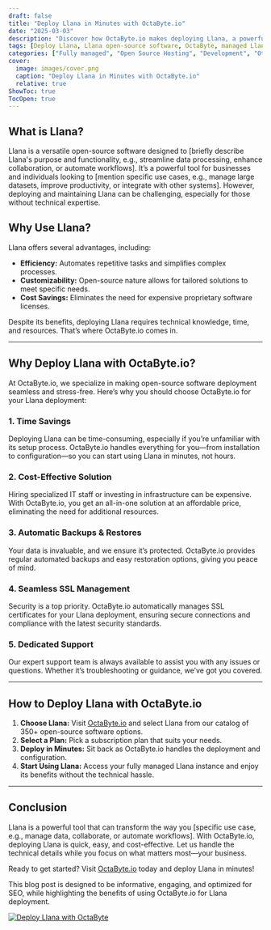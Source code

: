 ```yaml
---
draft: false
title: "Deploy Llana in Minutes with OctaByte.io"
date: "2025-03-03"
description: "Discover how OctaByte.io makes deploying Llana, a powerful open-source software, effortless and hassle-free. Save time, reduce costs, and enjoy fully managed services with automatic backups, SSL management, and expert support."
tags: [Deploy Llana, Llana open-source software, OctaByte, managed Llana deployment, open-source software hosting, automatic backups, SSL management, cost-effective software deployment, managed IT services, Llana benefits]
categories: ["Fully managed", "Open Source Hosting", "Development", "Others", "Llana"]
cover:
  image: images/cover.png
  caption: "Deploy Llana in Minutes with OctaByte.io"
  relative: true
ShowToc: true
TocOpen: true
---
```



## What is Llana?

Llana is a versatile open-source software designed to [briefly describe Llana's purpose and functionality, e.g., streamline data processing, enhance collaboration, or automate workflows]. It’s a powerful tool for businesses and individuals looking to [mention specific use cases, e.g., manage large datasets, improve productivity, or integrate with other systems]. However, deploying and maintaining Llana can be challenging, especially for those without technical expertise.

## Why Use Llana?

Llana offers several advantages, including:  
- **Efficiency:** Automates repetitive tasks and simplifies complex processes.  
- **Customizability:** Open-source nature allows for tailored solutions to meet specific needs.  
- **Cost Savings:** Eliminates the need for expensive proprietary software licenses.  

Despite its benefits, deploying Llana requires technical knowledge, time, and resources. That’s where OctaByte.io comes in.

---

## Why Deploy Llana with OctaByte.io?

At OctaByte.io, we specialize in making open-source software deployment seamless and stress-free. Here’s why you should choose OctaByte.io for your Llana deployment:

### 1. **Time Savings**  
Deploying Llana can be time-consuming, especially if you’re unfamiliar with its setup process. OctaByte.io handles everything for you—from installation to configuration—so you can start using Llana in minutes, not hours.

### 2. **Cost-Effective Solution**  
Hiring specialized IT staff or investing in infrastructure can be expensive. With OctaByte.io, you get an all-in-one solution at an affordable price, eliminating the need for additional resources.

### 3. **Automatic Backups & Restores**  
Your data is invaluable, and we ensure it’s protected. OctaByte.io provides regular automated backups and easy restoration options, giving you peace of mind.

### 4. **Seamless SSL Management**  
Security is a top priority. OctaByte.io automatically manages SSL certificates for your Llana deployment, ensuring secure connections and compliance with the latest security standards.

### 5. **Dedicated Support**  
Our expert support team is always available to assist you with any issues or questions. Whether it’s troubleshooting or guidance, we’ve got you covered.

---

## How to Deploy Llana with OctaByte.io

1. **Choose Llana:** Visit [OctaByte.io](https://octabyte.io) and select Llana from our catalog of 350+ open-source software options.  
2. **Select a Plan:** Pick a subscription plan that suits your needs.  
3. **Deploy in Minutes:** Sit back as OctaByte.io handles the deployment and configuration.  
4. **Start Using Llana:** Access your fully managed Llana instance and enjoy its benefits without the technical hassle.  

---

## Conclusion

Llana is a powerful tool that can transform the way you [specific use case, e.g., manage data, collaborate, or automate workflows]. With OctaByte.io, deploying Llana is quick, easy, and cost-effective. Let us handle the technical details while you focus on what matters most—your business.  

Ready to get started? Visit [OctaByte.io](https://octabyte.io) today and deploy Llana in minutes!
 

This blog post is designed to be informative, engaging, and optimized for SEO, while highlighting the benefits of using OctaByte.io for Llana deployment.

[![Deploy Llana with OctaByte](/images/deploy-on-octabyte.png)](https://octabyte.io/fully-managed-open-source-services/development/others/llana)
